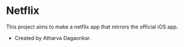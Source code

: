 #  Netflix

This project aims to make a netflix app that mirrors the official iOS app.

- Created by Atharva Dagaonkar.

